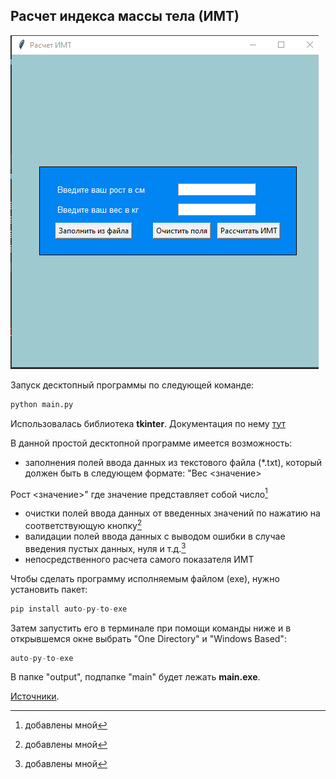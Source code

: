 ## Расчет индекса массы тела (ИМТ)

<img src="app.png" alt="main window" height="75%">

Запуск десктопный программы по следующей команде:

```python
python main.py
```
Использовалась библиотека **tkinter**. Документация по нему [тут](http://tkdocs.com/tutorial/index.html)

В данной простой десктопной программе имеется возможность:
+ заполнения полей ввода данных из текстового файла (*.txt), который должен быть в следующем формате: 
"Вec <значение>

 Рост <значение>"
где значение представляет собой число[^1]
+ очистки полей ввода данных от введенных значений по нажатию на соответствующую кнопку[^1]
+ валидации полей ввода данных с выводом ошибки в случае введения пустых данных, нуля и т.д.[^1]
+ непосредственного расчета самого показателя ИМТ

Чтобы сделать программу исполняемым файлом (exe), нужно установить пакет:
```python
pip install auto-py-to-exe
```

Затем запустить его в терминале при помощи команды ниже и в открывшемся окне выбрать "One Directory" и "Windows Based":
```python
auto-py-to-exe
```
В папке "output", подпапке "main" будет лежать **main.exe**.

[Источники](https://skillbox.ru/media/code/pishem-desktopprilozhenie-na-python-s-pomoshchyu-tkinter/).

[^1]: добавлены мной 